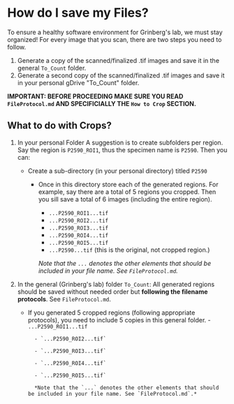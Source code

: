 # How do I save my Files?

To ensure a healthy software environment for Grinberg's lab, we must stay organized!
For every image that you scan, there are two steps you need to follow. 

1. Generate a copy of the scanned/finalized .tif images and save it in the general `To_Count` folder.
2. Generate a second copy of the scanned/finalized .tif images and save it in your personal gDrive "To_Count" folder.

**IMPORTANT: BEFORE PROCEEDING MAKE SURE YOU READ `FileProtocol.md` AND SPECIFICIALLY THE `How to Crop` SECTION.**

## What to do with Crops?

1. In your personal Folder
	A suggestion is to create subfolders per region. Say the region is `P2590_ROI1`, thus the specimen name is `P2590`. Then you can:
	- Create a sub-directory (in your personal directory) titled `P2590`
		- Once in this directory store each of the generated regions. For example, say there are a total of 5 regions you cropped. Then you sill save a total of 6 images (including the entire region).
			- `...P2590_ROI1...tif` 
			- `...P2590_ROI2...tif`
			- `...P2590_ROI3...tif`
			- `...P2590_ROI4...tif`
			- `...P2590_ROI5...tif`
			- `...P2590...tif` (this is the original, not cropped region.)

			*Note that the `...` denotes the other elements that should be included in your file name. See `FileProtocol.md`.*

2. In the general (Grinberg's lab) folder `To_Count`:
	All generated regions should be saved without needed order but **following the filename protocols**. See `FileProtocol.md`.
	- If you generated 5 cropped regions (following appropriate protocols), you need to include 5 copies in this general folder.
			- `...P2590_ROI1...tif` 
		
			- `...P2590_ROI2...tif`
		
			- `...P2590_ROI3...tif`
		
			- `...P2590_ROI4...tif`
		
			- `...P2590_ROI5...tif`

			*Note that the `...` denotes the other elements that should be included in your file name. See `FileProtocol.md`.*
